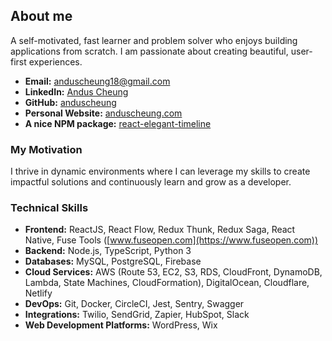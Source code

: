 ## About me

A self-motivated, fast learner and problem solver who enjoys building applications from scratch. I am passionate about creating beautiful, user-first experiences.
- **Email:** [anduscheung18@gmail.com](mailto:anduscheung18@gmail.com)
- **LinkedIn:** [Andus Cheung](https://www.linkedin.com/in/andus-cheung-0a4b07135/)
- **GitHub:** [anduscheung](https://github.com/anduscheung)
- **Personal Website:** [anduscheung.com](https://anduscheung.com)
- **A nice NPM package:** [react-elegant-timeline](https://www.npmjs.com/package/react-elegant-timeline)

### My Motivation
I thrive in dynamic environments where I can leverage my skills to create impactful solutions and continuously learn and grow as a developer.

### Technical Skills

- **Frontend:** ReactJS, React Flow, Redux Thunk, Redux Saga, React Native, Fuse Tools ([www.fuseopen.com](https://www.fuseopen.com))
- **Backend:** Node.js, TypeScript, Python 3
- **Databases:** MySQL, PostgreSQL, Firebase
- **Cloud Services:** AWS (Route 53, EC2, S3, RDS, CloudFront, DynamoDB, Lambda, State Machines, CloudFormation), DigitalOcean, Cloudflare, Netlify
- **DevOps:** Git, Docker, CircleCI, Jest, Sentry, Swagger
- **Integrations:** Twilio, SendGrid, Zapier, HubSpot, Slack
- **Web Development Platforms:** WordPress, Wix


